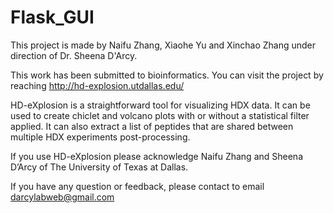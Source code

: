 # Flask_GUI

This project is made by Naifu Zhang, Xiaohe Yu and Xinchao Zhang under direction of Dr. Sheena D'Arcy.

This work has been submitted to bioinformatics. You can visit the project by reaching
http://hd-explosion.utdallas.edu/

HD-eXplosion is a straightforward tool for visualizing HDX data. It can be used to create
chiclet and volcano plots with or without a statistical filter applied. It can also extract a
list of peptides that are shared between multiple HDX experiments post-processing.

If you use HD-eXplosion please acknowledge Naifu Zhang and Sheena D’Arcy of The University of Texas at Dallas.

If you have any question or feedback, please contact to email darcylabweb@gmail.com


